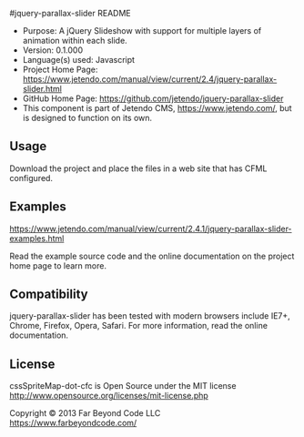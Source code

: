 #jquery-parallax-slider README

- Purpose: A jQuery Slideshow with support for multiple layers of animation within each slide.
- Version: 0.1.000
- Language(s) used: Javascript
- Project Home Page: https://www.jetendo.com/manual/view/current/2.4/jquery-parallax-slider.html
- GitHub Home Page: https://github.com/jetendo/jquery-parallax-slider
- This component is part of Jetendo CMS, https://www.jetendo.com/, but is designed to function on its own.

## Usage

Download the project and place the files in a web site that has CFML configured.  

## Examples

https://www.jetendo.com/manual/view/current/2.4.1/jquery-parallax-slider-examples.html

Read the example source code and the online documentation on the project home page to learn more.

## Compatibility

jquery-parallax-slider has been tested with modern browsers include IE7+, Chrome, Firefox, Opera, Safari.  For more information, read the online documentation.

## License

cssSpriteMap-dot-cfc is Open Source under the MIT license  
http://www.opensource.org/licenses/mit-license.php

Copyright &copy; 2013 Far Beyond Code LLC  
https://www.farbeyondcode.com/

